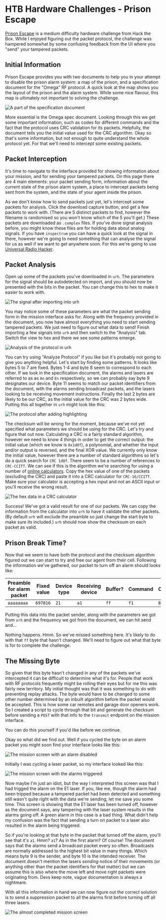 # HTB Hardware Challenges - Prison Escape
[Prison Escape](https://app.hackthebox.com/challenges/prison-escape) is a medium difficulty hardware challenge from Hack the Box. While I enjoyed figuring out the packet protocol, the challenge was hampered somewhat by some confusing feedback from the UI where you "send" your tampered packets.
## Initial Information
Prison Escape provides you with two documents to help you in your attempt to disable the prison alarm system: a map of the prison, and a specification document for the "Omega" RF protocol. A quick look at the map shows you the layout of the prison and the alarm system. While some nice flavour, this map is ultimately not important to solving the challenge.

![A part of the specification document](/writeups/challenges/images/htb-prison-escape/htb-prison-escape-doc.png)

More essential is the Omega spec document. Looking through this we get some important information, such as codes for different commands and the fact that the protocol uses CRC validation for its packets. Helpfully, the document tells you the initial value used for the CRC algorithm.  Okay so that's some information, but not enough to quite understand the whole protocol yet. For that we'll need to intercept some existing packets.

## Packet Interception
It's time to navigate to the interface provided for showing information about your mission, and for sending your tampered packets. On this page there are 4 main elements: your packet sending form, information about the current state of the prison alarm system, a place to intercept packets being sent from the system, and the state of your agent inside the prison.

As we don't know how to send packets just yet, let's intercept some packets for analysis. Click the download capture button, and get a few packets to work with. (There are 5 distinct packets to find, however the filename is randomised so you won't know which of the 5 you'll get.) These packets are downloaded as `.complex` files. If you've done signal analysis before, you might know these files are for holding data about analog signals. If you have `inspectrum`  you can have a quick look at the signal in there, however we're going to need something that can analyse the signal for us as well if we want to get anywhere soon. For this we're going to use [Universal Radio Hacker](https://github.com/jopohl/urh). 

## Packet Analysis
Open up some of the packets you've downloaded in `urh`. The parameters for the signal should be autodetected on import, and you should now be presented with the bits in the packet. You can change this to hex to make it easier to work with.

![The signal after importing into urh](/writeups/challenges/images/htb-prison-escape/htb-prison-escape-urh-signal.png)

You may notice some of these parameters are what the packet sending form in the mission interface asks for. Along with the frequency provided in the document, you now have almost everything you need to start sending tampered packets. We just need to figure out what data to send! Finish importing a few signals into `urh` and then switch to the "Analysis" tab. Switch the view to hex and there we see some patterns emerge.

![Analysis of the protocol in urh](/writeups/challenges/images/htb-prison-escape/htb-prison-escape-urh-analysis.png)

You can try using "Analyze Protocol" if you like but it's probably not going to give you anything helpful. Let's start by finding some patterns. It looks like bytes 5 to 7 are fixed. Bytes 1-4 and byte 8 seem to correspond to each other.  If we look in the specification document,  the alarms and lasers are referred to as as `An` and `En` respectively, so we can probably say byte 9 designates our device. Byte 11 seems to match our packet identifiers from the document, with the alarms sending broadcast packets, and the lasers looking to be receiving movement instructions. Finally the last 2 bytes are likely to be our CRC, as the initial value for the CRC was 2 bytes wide. Putting this all together in `urh` might look like this:

![The protocol after adding highlighting](/writeups/challenges/images/htb-prison-escape/htb-prison-escape-protocol.png)

The checksum will be wrong for the moment, because we've not yet specified what parameters we should be using for the CRC. Let's try and figure that out now. Calculating a CRC is a fairly standard algorithm, however we need to know 4 things in order to get the correct output: the initial value (which we know is `0x1d0f`), a polynomial, and whether the input and/or output is reversed, and the final XOR value. We currently only know the initial value, however there are a number of standard algorithms so let's do a quick search for `CRC 1d0f`. There seem to be a number of references to `CRC-CCITT`. We can see if this is the algorithm we're searching for using a number of [online calculators](https://crccalc.com/). Copy the hex value of one of the packets (excluding the CRC) and paste it into a CRC calculator for `CRC-16/CCITT`. Make sure your calculator is accepting a hex input and not an ASCII input or you'll receive the wrong result.

![The hex data in a CRC calculator](/writeups/challenges/images/htb-prison-escape/htb-prison-escape-crc.png)

Success! We've got a valid result for one of our packets. We can copy the information from the calculator into `urh` to have it validate the other packets. (By default `urh` will exclude the preamble so just change the start byte to make sure its included.) `urh` should now show the checksum on each packet as valid.

## Prison Break Time?
Now that we seem to have both the protocol and the checksum algorithm figured out we can start to try and free our agent from their cell. Following the information we've gathered, our packet to turn off an alarm should looks like:

| Preamble for alarm packet | Fixed value | Device type | Receiving device | Buffer? | Command | Checksum |
|---------------------------|-------------|-------------|------------------|---------|---------|----------|
| `aaaaaaaa`                  | `697816`      | `21`          | `a1`               | `ff`      | `f1`      | `8E1A`     |

Putting this data into the packet sender, along with the parameters we got from `urh` and the frequency we got from the document, we can hit send and...

Nothing happens. Hmm. So we've missed something here. It's likely to do with that `ff` byte that hasn't changed. We'll need to figure out what that byte is for to complete the challenge.

## The Missing Byte
So given that this byte hasn't changed in any of the packets we've intercepted it can be difficult to determine what it's for. People that work with RF protocols frequently might be rolling their eyes but for me this was fairly new territory. My initial thought was that it was something to do with preventing replay attacks. The byte would have to be changed to some other number determined by an inbuilt algorithm before the packet would be accepted. This is how some car remotes and garage door openers work. So I created a script to cycle through that bit and generate the checksum before sending a `POST` with that info to the `transmit` endpoint on the mission interface.

You can do this yourself if you'd like before we continue. 

Okay so what did we find out. Well if you cycled the byte on an alarm packet you might soon find your interface looks like this:

![The mission screen with an alarm disabled](/writeups/challenges/images/htb-prison-escape/htb-prison-escape-alarm.png)

Initially I was cycling a laser packet, so my interface looked like this:

![The mission screen with the alarms triggered](/writeups/challenges/images/htb-prison-escape/htb-prison-escape-laser.png)

Now maybe I'm just an idiot, but the way I interpreted this screen was that I had trigged the alarm on the E1 laser. If you, like me, though the alarm had been tripped because a tampered packet had been detected and something still wasn't quite right with the data we're sending, let me save you some time. This screen is showing that the E1 laser has been turned off, however as the document says, any tampering with the laser system results in the alarms going off. A green alarm in this case is a bad thing. What didn't help my confusion was the fact that sending a turn on packet to a laser also resulted in the alarm being triggered.

So if you're looking at that byte in the packet that turned off the alarm, you'll see that it's `a1`. Hmm? `a1`? As in the first alarm? Of course! The document says that the alarms send a broadcast packet every so often. Broadcasts are normally addressed to the highest bit value in many things. Which means byte 9 is the sender, and byte 10 is the intended receiver. The document doesn't mention the lasers _sending_ notice of their movements (or anything other than the packet identifiers for that matter) but we can assume this is also where the move left and move right packets were originating from. Devs keep note, vague documentation is always a nightmare.

With all this information in hand we can now figure out the correct solution is to send a suppression packet to all the alarms first before turning off all three lasers.

![The almost completed mission screen](/writeups/challenges/images/htb-prison-escape/htb-prison-escape-complete.png)
